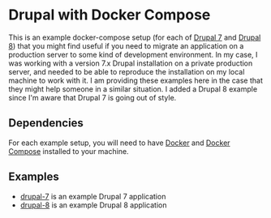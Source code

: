 # Drupal with Docker Compose

This is an example docker-compose setup (for each of [Drupal 7](drupal7) and [Drupal 8](drupal8))
that you might find useful if you need to migrate an application on a production server to some kind of
development environment. In my case, I was working with a version 7.x
Drupal installation on a private production server, and needed to be
able to reproduce the installation on my local machine to work with it. I
am providing these examples here in the case that they might help someone in
a similar situation. I added a Drupal 8 example since I'm aware that Drupal 7 is
going out of style.

## Dependencies

For each example setup, you will need to have [Docker](https://docs.docker.com/install/) 
and [Docker Compose](https://docs.docker.com/compose/) installed to your machine.

## Examples

 - [drupal-7](drupal7) is an example Drupal 7 application
 - [drupal-8](drupal8) is an example Drupal 8 application
